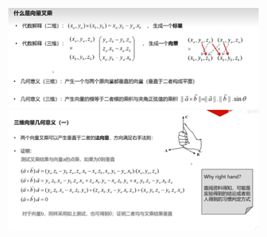 ![输入图片说明](/imgs/2024-10-31/ot0Vqh2uDO0fMgYa.png)
![输入图片说明](/imgs/2024-10-31/OkxL2poDpQFc5nIK.png)
<!--stackedit_data:
eyJoaXN0b3J5IjpbODE0MDk2MzAyLDEwODUwNzM4MzYsLTIwOD
g3NDY2MTJdfQ==
-->